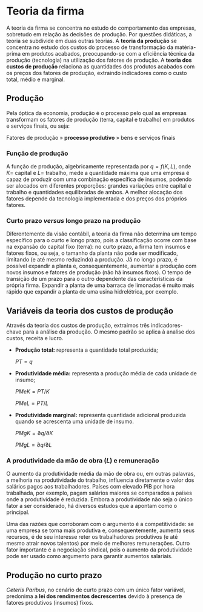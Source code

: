 # Teoria da firma
A teoria da firma se concentra no estudo do comportamento das empresas, sobretudo em relação às decisões de produção. Por questões didáticas, a teoria se subdivide em duas outras teorias. A **teoria da produção** se concentra no estudo dos custos do processo de transformação da matéria-prima em produtos acabados, preocupando-se com a eficiência técnica da produção (tecnologia) na utilização dos fatores de produção. A **teoria dos custos de produção** relaciona as quantidades dos produtos acabados com os preços dos fatores de produção, extraindo indicadores como o custo total, médio e marginal.

## Produção
Pela óptica da economia, produção é o processo pelo qual as empresas transformam os fatores de produção (terra, capital e trabalho) em produtos e serviços finais, ou seja:

Fatores de produção » **processo produtivo** » bens e serviços finais

### Função de produção
A função de produção, algebricamente representada por $q=f(K,L)$, onde $K=$ capital e $L=$ trabalho, mede a quantidade máxima que uma empresa é capaz de produzir com uma combinação específica de insumos, podendo ser alocados em diferentes proporções: grandes variações entre capital e trabalho e quantidades equilibradas de ambos. A melhor alocação dos fatores depende da tecnologia implementada e dos preços dos próprios fatores.
  
### Curto prazo *versus* longo prazo na produção
Diferentemente da visão contábil, a teoria da firma não determina um tempo específico para o curto e longo prazo, pois a classificação ocorre com base na expansão do capital fixo (terra): no curto prazo, a firma tem insumos e fatores fixos, ou seja, o tamanho da planta não pode ser modificado, limitando (e até mesmo reduzindo) a produção. Já no longo prazo, é possível expandir a planta e, consequentemente, aumentar a produção com novos insumos e fatores de produção (não há insumos fixos). O tempo de transição de um prazo para o outro dependente das características da própria firma. Expandir a planta de uma barraca de limonadas é muito mais rápido que expandir a planta de uma usina hidrelétrica, por exemplo.

## Variáveis da teoria dos custos de produção
Através da teoria dos custos de produção, extraimos três indicadores-chave para a análise da produção. O mesmo padrão se aplica à analise dos custos, receita e lucro.
* **Produção total:** representa a quantidade total produzida;
  
  $PT=q$
  
* **Produtividade média:** representa a produção média de cada unidade de insumo;
  
  $PMeK=PT/K$
  
  $PMeL=PT/L$
  
* **Produtividade marginal:** representa quantidade adicional produzida quando se acrescenta uma unidade de insumo.

  $PMgK=∂q/∂K$

  $PMgL=∂q/∂L$

### A produtividade da mão de obra ($L$) e remuneração
O aumento da produtividade média da mão de obra ou, em outras palavras, a melhoria na produtividade do trabalho, influencia diretamente o valor dos salários pagos aos trabalhadores. Países com elevado PIB por hora trabalhada, por exemplo, pagam salários maiores se comparados a países onde a produtividade é reduzida. Embora a produtividade não seja o único fator a ser considerado, há diversos estudos que a apontam como o principal. 

Uma das razões que corroboram com o argumento é a competitividade: se uma empresa se torna mais produtiva e, consequentemente, aumenta seus recursos, é de seu interesse reter os trabalhadores produtivos (e até mesmo atrair novos talentos) por meio de melhores remunerações. Outro fator importante é a negociação sindical, pois o aumento da produtividade pode ser usado como argumento para garantir aumentos salariais.

## Produção no curto prazo
*Ceteris Paribus*, no cenário de curto prazo com um único fator variável, predonima a **lei dos rendimentos decrescentes** devido à presença de fatores produtivos (insumos) fixos.
